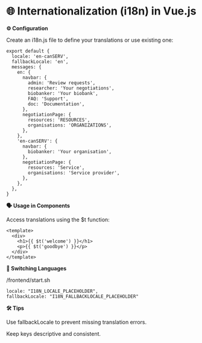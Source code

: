 # 🌐 Internationalization (i18n) in Vue.js

**⚙️ Configuration**

Create an i18n.js file to define your translations or use existing one:

```
export default {
  locale: 'en-canSERV',
  fallbackLocale: 'en',
  messages: {
    en: {
      navbar: {
        admin: 'Review requests',
        researcher: 'Your negotiations',
        biobanker: 'Your biobank',
        FAQ: 'Support',
        doc: 'Documentation',
      },
      negotiationPage: {
        resources: 'RESOURCES',
        organisations: 'ORGANIZATIONS',
      },
    },
    'en-canSERV': {
      navbar: {
        biobanker: 'Your organisation',
      },
      negotiationPage: {
        resources: 'Service',
        organisations: 'Service provider',
      },
    },
  },
}

```

**🗣 Usage in Components**

Access translations using the $t function:

```
<template>
  <div>
    <h1>{{ $t('welcome') }}</h1>
    <p>{{ $t('goodbye') }}</p>
  </div>
</template>
```

**🔄 Switching Languages**

/frontend/start.sh

```
locale: "I18N_LOCALE_PLACEHOLDER",
fallbackLocale: "I18N_FALLBACKLOCALE_PLACEHOLDER"
```

**🛠 Tips**

Use fallbackLocale to prevent missing translation errors.

Keep keys descriptive and consistent.
